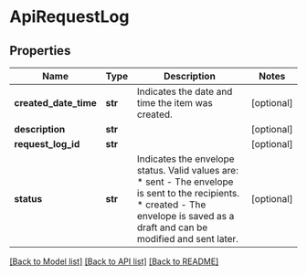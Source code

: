 # ApiRequestLog

## Properties
Name | Type | Description | Notes
------------ | ------------- | ------------- | -------------
**created_date_time** | **str** | Indicates the date and time the item was created. | [optional] 
**description** | **str** |  | [optional] 
**request_log_id** | **str** |  | [optional] 
**status** | **str** | Indicates the envelope status. Valid values are:  * sent - The envelope is sent to the recipients.  * created - The envelope is saved as a draft and can be modified and sent later. | [optional] 

[[Back to Model list]](../README.md#documentation-for-models) [[Back to API list]](../README.md#documentation-for-api-endpoints) [[Back to README]](../README.md)


